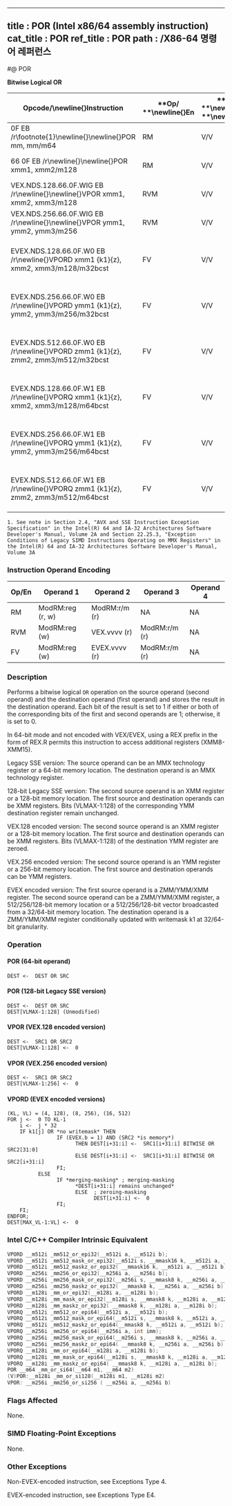 ----------------------------
title : POR (Intel x86/64 assembly instruction)
cat_title : POR
ref_title : POR
path : /X86-64 명령어 레퍼런스
----------------------------
#@ POR

**Bitwise Logical OR**

|**Opcode/**\newline{}**Instruction**|**Op/ **\newline{}**En**|**64/32 bit **\newline{}**Mode **\newline{}**Support**|**CPUID **\newline{}**Feature **\newline{}**Flag**|**Description**|
|------------------------------------|------------------------|------------------------------------------------------|--------------------------------------------------|---------------|
|0F EB /r\footnote{1}\newline{}\newline{}POR mm, mm/m64|RM|V/V |MMX|Bitwise OR of mm/m64 and mm.|
|66 0F EB /r\newline{}\newline{}POR xmm1, xmm2/m128|RM|V/V|SSE2|Bitwise OR of xmm2/m128 and xmm1.|
|VEX.NDS.128.66.0F.WIG EB /r\newline{}\newline{}VPOR xmm1, xmm2, xmm3/m128|RVM|V/V|AVX|Bitwise OR of xmm2/m128 and xmm3.|
|VEX.NDS.256.66.0F.WIG EB /r\newline{}\newline{}VPOR ymm1, ymm2, ymm3/m256|RVM|V/V|AVX2|Bitwise OR of ymm2/m256 and ymm3.|
|EVEX.NDS.128.66.0F.W0 EB /r\newline{}VPORD xmm1 {k1}{z}, xmm2, xmm3/m128/m32bcst |FV|V/V|AVX512VLAVX512F|Bitwise OR of packed doubleword integers in xmm2 and xmm3/m128/m32bcst using writemask k1. |
|EVEX.NDS.256.66.0F.W0 EB /r\newline{}VPORD ymm1 {k1}{z}, ymm2, ymm3/m256/m32bcst |FV|V/V|AVX512VLAVX512F|Bitwise OR of packed doubleword integers in ymm2 and ymm3/m256/m32bcst using writemask k1. |
|EVEX.NDS.512.66.0F.W0 EB /r\newline{}VPORD zmm1 {k1}{z}, zmm2, zmm3/m512/m32bcst |FV|V/V|AVX512F|Bitwise OR of packed doubleword integers in zmm2 and zmm3/m512/m32bcst using writemask k1. |
|EVEX.NDS.128.66.0F.W1 EB /r\newline{}VPORQ xmm1 {k1}{z}, xmm2, xmm3/m128/m64bcst|FV|V/V|AVX512VLAVX512F|Bitwise OR of packed quadword integers in xmm2 and xmm3/m128/m64bcst using writemask k1. |
|EVEX.NDS.256.66.0F.W1 EB /r\newline{}VPORQ ymm1 {k1}{z}, ymm2, ymm3/m256/m64bcst|FV|V/V|AVX512VLAVX512F|Bitwise OR of packed quadword integers in ymm2 and ymm3/m256/m64bcst using writemask k1. |
|EVEX.NDS.512.66.0F.W1 EB /r\newline{}VPORQ zmm1 {k1}{z}, zmm2, zmm3/m512/m64bcst|FV|V/V|AVX512F|Bitwise OR of packed quadword integers in zmm2 and zmm3/m512/m64bcst using writemask k1. |

```note
1. See note in Section 2.4, "AVX and SSE Instruction Exception Specification" in the Intel(R) 64 and IA-32 Architectures Software Developer's Manual, Volume 2A and Section 22.25.3, "Exception Conditions of Legacy SIMD Instructions Operating on MMX Registers" in the Intel(R) 64 and IA-32 Architectures Software Developer's Manual, Volume 3A
```
### Instruction Operand Encoding


|Op/En|Operand 1|Operand 2|Operand 3|Operand 4|
|-----|---------|---------|---------|---------|
|RM|ModRM:reg (r, w)|ModRM:r/m (r)|NA|NA|
|RVM|ModRM:reg (w)|VEX.vvvv (r)|ModRM:r/m (r)|NA|
|FV|ModRM:reg (w)|EVEX.vvvv (r)|ModRM:r/m (r)|NA|
### Description


Performs a bitwise logical `OR` operation on the source operand (second operand) and the destination operand (first operand) and stores the result in the destination operand. Each bit of the result is set to 1 if either or both of the corresponding bits of the first and second operands are 1; otherwise, it is set to 0.

In 64-bit mode and not encoded with VEX/EVEX, using a REX prefix in the form of REX.R permits this instruction to access additional registers (XMM8-XMM15).



Legacy SSE version: The source operand can be an MMX technology register or a 64-bit memory location. The destination operand is an MMX technology register.

128-bit Legacy SSE version: The second source operand is an XMM register or a 128-bit memory location. The first source and destination operands can be XMM registers. Bits (VLMAX-1:128) of the corresponding YMM destination register remain unchanged.

VEX.128 encoded version: The second source operand is an XMM register or a 128-bit memory location. The first source and destination operands can be XMM registers. Bits (VLMAX-1:128) of the destination YMM register are zeroed. 

VEX.256 encoded version: The second source operand is an YMM register or a 256-bit memory location. The first source and destination operands can be YMM registers.

EVEX encoded version: The first source operand is a ZMM/YMM/XMM register. The second source operand can be a ZMM/YMM/XMM register, a 512/256/128-bit memory location or a 512/256/128-bit vector broadcasted from a 32/64-bit memory location. The destination operand is a ZMM/YMM/XMM register conditionally updated with writemask k1 at 32/64-bit granularity.


### Operation
#### POR (64-bit operand)
```info-verb
DEST  <-  DEST OR SRC
```
#### POR (128-bit Legacy SSE version)
```info-verb
DEST  <-  DEST OR SRC
DEST[VLMAX-1:128] (Unmodified)
```
#### VPOR (VEX.128 encoded version)
```info-verb
DEST  <-  SRC1 OR SRC2
DEST[VLMAX-1:128] <-   0
```
#### VPOR (VEX.256 encoded version)
```info-verb
DEST <-   SRC1 OR SRC2
DEST[VLMAX-1:256]  <-  0
```
#### VPORD (EVEX encoded versions) 
```info-verb
(KL, VL) = (4, 128), (8, 256), (16, 512)
FOR j <-   0 TO KL-1
    i  <-  j * 32
    IF k1[j] OR *no writemask* THEN
                IF (EVEX.b = 1) AND (SRC2 *is memory*)
                      THEN DEST[i+31:i]  <-  SRC1[i+31:i] BITWISE OR SRC2[31:0]
                      ELSE DEST[i+31:i]  <-  SRC1[i+31:i] BITWISE OR SRC2[i+31:i]
                FI;
          ELSE 
                IF *merging-masking* ; merging-masking
                      *DEST[i+31:i] remains unchanged*
                      ELSE  ; zeroing-masking
                            DEST[i+31:i] <-   0
                FI;
    FI;
ENDFOR;
DEST[MAX_VL-1:VL]  <-  0
```

### Intel C/C++ Compiler Intrinsic Equivalent

```cpp
VPORD __m512i _mm512_or_epi32(__m512i a, __m512i b);
VPORD __m512i _mm512_mask_or_epi32(__m512i s, __mmask16 k, __m512i a, __m512i b);
VPORD __m512i _mm512_maskz_or_epi32( __mmask16 k, __m512i a, __m512i b);
VPORD __m256i _mm256_or_epi32(__m256i a, __m256i b);
VPORD __m256i _mm256_mask_or_epi32(__m256i s, __mmask8 k, __m256i a, __m256i b,);
VPORD __m256i _mm256_maskz_or_epi32( __mmask8 k, __m256i a, __m256i b);
VPORD __m128i _mm_or_epi32(__m128i a, __m128i b);
VPORD __m128i _mm_mask_or_epi32(__m128i s, __mmask8 k, __m128i a, __m128i b);
VPORD __m128i _mm_maskz_or_epi32( __mmask8 k, __m128i a, __m128i b);
VPORQ __m512i _mm512_or_epi64(__m512i a, __m512i b);
VPORQ __m512i _mm512_mask_or_epi64(__m512i s, __mmask8 k, __m512i a, __m512i b);
VPORQ __m512i _mm512_maskz_or_epi64(__mmask8 k, __m512i a, __m512i b);
VPORQ __m256i _mm256_or_epi64(__m256i a, int imm);
VPORQ __m256i _mm256_mask_or_epi64(__m256i s, __mmask8 k, __m256i a, __m256i b);
VPORQ __m256i _mm256_maskz_or_epi64( __mmask8 k, __m256i a, __m256i b);
VPORQ __m128i _mm_or_epi64(__m128i a, __m128i b);
VPORQ __m128i _mm_mask_or_epi64(__m128i s, __mmask8 k, __m128i a, __m128i b);
VPORQ __m128i _mm_maskz_or_epi64( __mmask8 k, __m128i a, __m128i b);
POR __m64 _mm_or_si64(__m64 m1, __m64 m2)
(V)POR:__m128i _mm_or_si128(__m128i m1, __m128i m2)
VPOR: __m256i _mm256_or_si256 ( __m256i a, __m256i b)
```
### Flags Affected


None.

### SIMD Floating-Point Exceptions


None.

### Other Exceptions


Non-EVEX-encoded instruction, see Exceptions Type 4.

EVEX-encoded instruction, see Exceptions Type E4.

